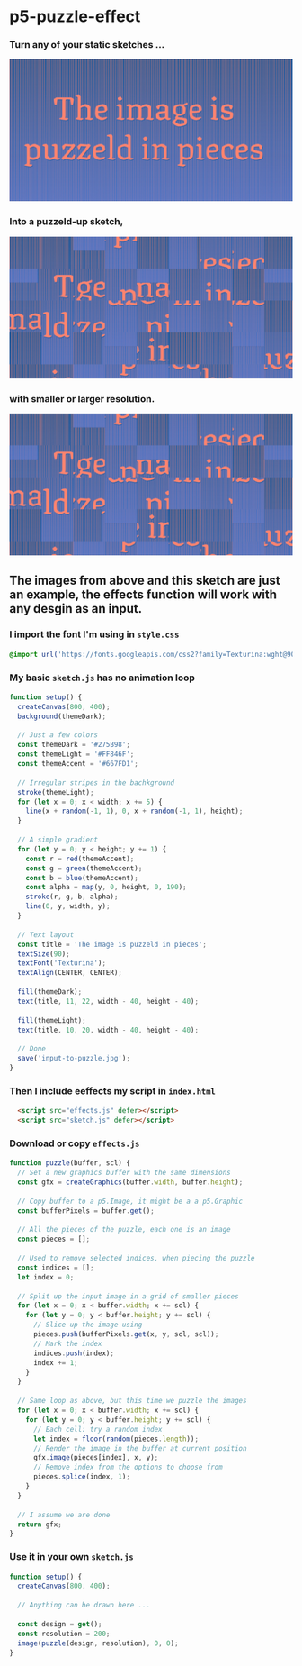 # p5-puzzle-effect

### Turn any of your static sketches ...
![puzzle](input-puzzle.jpg)

### Into a puzzeld-up sketch,
![puzzle](input-to-puzzle.jpg)

### with smaller or larger resolution.
![puzzle](input-to-puzzle.jpg)

## The images from above and this sketch are just an example, the effects function will work with any desgin as an input. 

### I import the font I'm using in ```style.css```
```css
@import url('https://fonts.googleapis.com/css2?family=Texturina:wght@900&display=swap');
```

### My basic ```sketch.js``` has no animation loop
```javascript
function setup() {
  createCanvas(800, 400);
  background(themeDark);
  
  // Just a few colors
  const themeDark = '#275B98';
  const themeLight = '#FF846F';
  const themeAccent = '#667FD1';

  // Irregular stripes in the bachkground
  stroke(themeLight);
  for (let x = 0; x < width; x += 5) {
    line(x + random(-1, 1), 0, x + random(-1, 1), height);
  }
  
  // A simple gradient
  for (let y = 0; y < height; y += 1) {
    const r = red(themeAccent);
    const g = green(themeAccent);
    const b = blue(themeAccent);
    const alpha = map(y, 0, height, 0, 190);
    stroke(r, g, b, alpha);
    line(0, y, width, y);
  }
  
  // Text layout
  const title = 'The image is puzzeld in pieces';
  textSize(90);
  textFont('Texturina');
  textAlign(CENTER, CENTER);
  
  fill(themeDark);
  text(title, 11, 22, width - 40, height - 40);
  
  fill(themeLight);
  text(title, 10, 20, width - 40, height - 40);
  
  // Done
  save('input-to-puzzle.jpg');
}
```

###  Then I include eeffects my script in ```index.html```
```html
  <script src="effects.js" defer></script>
  <script src="sketch.js" defer></script>
```

### Download or copy ```effects.js```
```javascript
function puzzle(buffer, scl) {
  // Set a new graphics buffer with the same dimensions
  const gfx = createGraphics(buffer.width, buffer.height);
  
  // Copy buffer to a p5.Image, it might be a a p5.Graphic  
  const bufferPixels = buffer.get();
  
  // All the pieces of the puzzle, each one is an image
  const pieces = [];
  
  // Used to remove selected indices, when piecing the puzzle
  const indices = [];
  let index = 0;
  
  // Split up the input image in a grid of smaller pieces
  for (let x = 0; x < buffer.width; x += scl) {
    for (let y = 0; y < buffer.height; y += scl) {
      // Slice up the image using
      pieces.push(bufferPixels.get(x, y, scl, scl));
      // Mark the index
      indices.push(index);
      index += 1;
    }
  }
  
  // Same loop as above, but this time we puzzle the images
  for (let x = 0; x < buffer.width; x += scl) {
    for (let y = 0; y < buffer.height; y += scl) {
      // Each cell: try a random index
      let index = floor(random(pieces.length));
      // Render the image in the buffer at current position
      gfx.image(pieces[index], x, y);
      // Remove index from the options to choose from
      pieces.splice(index, 1);
    }
  }
  
  // I assume we are done
  return gfx;
}
```

### Use it in your own ```sketch.js```
```javascript
function setup() {
  createCanvas(800, 400);
  
  // Anything can be drawn here ...
  
  const design = get();
  const resolution = 200; 
  image(puzzle(design, resolution), 0, 0);
}
```

